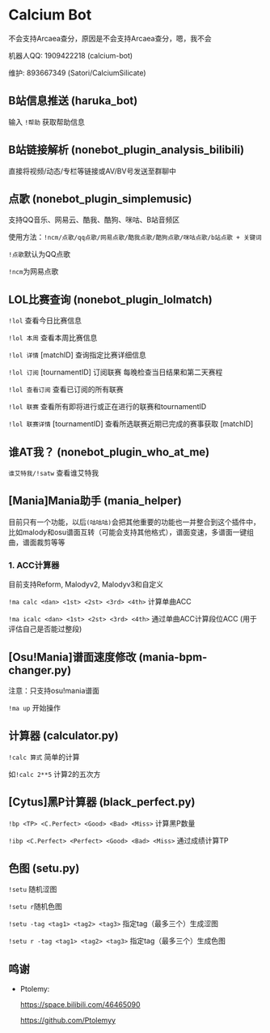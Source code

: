 # Calcium Bot

不会支持Arcaea查分，原因是不会支持Arcaea查分，嗯，我不会

机器人QQ: 1909422218 (calcium-bot)

维护: 893667349 (Satori/CalciumSilicate)



## B站信息推送 (haruka_bot)

输入 `!帮助` 获取帮助信息



## B站链接解析 (nonebot_plugin_analysis_bilibili)

直接将视频/动态/专栏等链接或AV/BV号发送至群聊中



## 点歌 (nonebot_plugin_simplemusic)

支持QQ音乐、网易云、酷我、酷狗、咪咕、B站音频区

使用方法：`!ncm/点歌/qq点歌/网易点歌/酷我点歌/酷狗点歌/咪咕点歌/b站点歌 + 关键词`

`!点歌`默认为QQ点歌

`!ncm`为网易点歌



## LOL比赛查询 (nonebot_plugin_lolmatch)

`!lol` 查看今日比赛信息

`!lol 本周` 查看本周比赛信息

`!lol 详情` [matchID] 查询指定比赛详细信息

`!lol 订阅` [tournamentID] 订阅联赛 每晚检查当日结果和第二天赛程

`!lol 查看订阅` 查看已订阅的所有联赛

`!lol 联赛` 查看所有即将进行或正在进行的联赛和tournamentID

`!lol 联赛详情` [tournamentID] 查看所选联赛近期已完成的赛事获取 [matchID]



## 谁AT我？ (nonebot_plugin_who_at_me)

`谁艾特我/!satw` 查看谁艾特我



## [Mania]Mania助手 (mania_helper)

目前只有一个功能，以后`(咕咕咕)`会把其他重要的功能也一并整合到这个插件中，比如malody和osu谱面互转（可能会支持其他格式），谱面变速，多谱面一键组曲，谱面裁剪等等



### 1. ACC计算器

目前支持Reform, Malodyv2, Malodyv3和自定义

`!ma calc <dan> <1st> <2st> <3rd> <4th>` 计算单曲ACC

`!ma icalc <dan> <1st> <2st> <3rd> <4th>` 通过单曲ACC计算段位ACC (用于评估自己是否能过整段)



## [Osu!Mania]谱面速度修改 (mania-bpm-changer.py)

注意：只支持osu!mania谱面

`!ma up` 开始操作



## 计算器 (calculator.py)

`!calc 算式` 简单的计算

如`!calc 2**5` 计算2的五次方



## [Cytus]黑P计算器 (black_perfect.py)

`!bp <TP> <C.Perfect> <Good> <Bad> <Miss>` 计算黑P数量

`!ibp <C.Perfect> <Perfect> <Good> <Bad> <Miss>` 通过成绩计算TP



## 色图 (setu.py)

`!setu` 随机涩图

`!setu r`随机色图

`!setu -tag <tag1> <tag2> <tag3>` 指定tag（最多三个）生成涩图

`!setu r -tag <tag1> <tag2> <tag3>` 指定tag（最多三个）生成色图




## 鸣谢

- Ptolemy: 

  https://space.bilibili.com/46465090

  https://github.com/Ptolemyy
